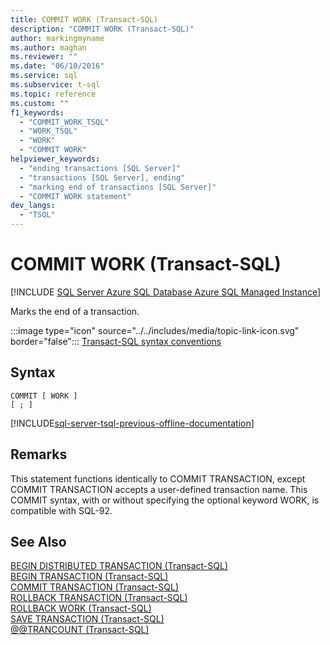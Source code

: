 ```yaml
---
title: COMMIT WORK (Transact-SQL)
description: "COMMIT WORK (Transact-SQL)"
author: markingmyname
ms.author: maghan
ms.reviewer: ""
ms.date: "06/10/2016"
ms.service: sql
ms.subservice: t-sql
ms.topic: reference
ms.custom: ""
f1_keywords:
  - "COMMIT_WORK_TSQL"
  - "WORK_TSQL"
  - "WORK"
  - "COMMIT WORK"
helpviewer_keywords:
  - "ending transactions [SQL Server]"
  - "transactions [SQL Server], ending"
  - "marking end of transactions [SQL Server]"
  - "COMMIT WORK statement"
dev_langs:
  - "TSQL"
---
```

# COMMIT WORK (Transact-SQL)
[!INCLUDE [SQL Server Azure SQL Database Azure SQL Managed Instance](../../includes/applies-to-version/sql-asdb-asdbmi.md)]

  Marks the end of a transaction.  
  
 :::image type="icon" source="../../includes/media/topic-link-icon.svg" border="false"::: [Transact-SQL syntax conventions](../../t-sql/language-elements/transact-sql-syntax-conventions-transact-sql.md)  
  
## Syntax
  
```syntaxsql
COMMIT [ WORK ]  
[ ; ]  
```  

[!INCLUDE[sql-server-tsql-previous-offline-documentation](../../includes/sql-server-tsql-previous-offline-documentation.md)]

## Remarks  
 This statement functions identically to COMMIT TRANSACTION, except COMMIT TRANSACTION accepts a user-defined transaction name. This COMMIT syntax, with or without specifying the optional keyword WORK, is compatible with SQL-92.  
  
## See Also  
 [BEGIN DISTRIBUTED TRANSACTION &#40;Transact-SQL&#41;](../../t-sql/language-elements/begin-distributed-transaction-transact-sql.md)   
 [BEGIN TRANSACTION &#40;Transact-SQL&#41;](../../t-sql/language-elements/begin-transaction-transact-sql.md)   
 [COMMIT TRANSACTION &#40;Transact-SQL&#41;](../../t-sql/language-elements/commit-transaction-transact-sql.md)   
 [ROLLBACK TRANSACTION &#40;Transact-SQL&#41;](../../t-sql/language-elements/rollback-transaction-transact-sql.md)   
 [ROLLBACK WORK &#40;Transact-SQL&#41;](../../t-sql/language-elements/rollback-work-transact-sql.md)   
 [SAVE TRANSACTION &#40;Transact-SQL&#41;](../../t-sql/language-elements/save-transaction-transact-sql.md)   
 [@@TRANCOUNT &#40;Transact-SQL&#41;](../../t-sql/functions/trancount-transact-sql.md)  
  
  

